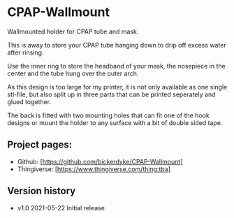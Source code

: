# CPAP-Wallmount
 Wallmounted holder for CPAP tube and mask.

 This is away to store your CPAP tube hanging down to drip off excess water after rinsing.

 Use the inner ring to store the headband of your mask, the nosepiece in the center and the tube hung over the outer arch.

 As this design is too large for my printer, it is not only available as one single stl-file, but also split up in three parts that can be printed seperately and glued together.

 The back is fitted with two mounting holes that can fit one of the hook designs or mount the holder to any surface with a bit of double sided tape.

## Project pages:
* Github: [https://github.com/bickerdyke/CPAP-Wallmount]
* Thingiverse: [https://www.thingiverse.com/thing:tba]

## Version history

* v1.0 2021-05-22 Initial release
